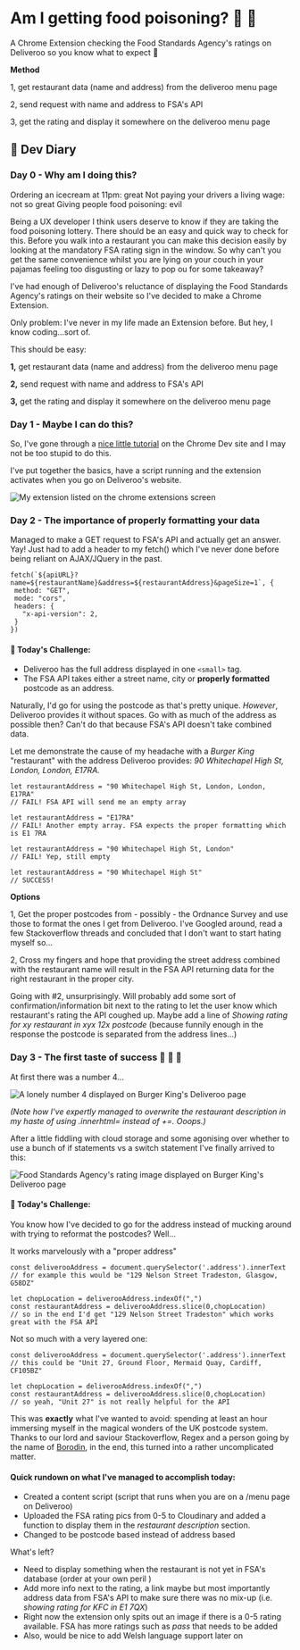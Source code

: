 # Am I getting food poisoning? :taco: :nauseated_face:

A Chrome Extension checking the Food Standards Agency's ratings on Deliveroo so you know what to expect :nauseated_face:

**Method**

1, get restaurant data (name and address) from the deliveroo menu page

2, send request with name and address to FSA's API

3, get the rating and display it somewhere on the deliveroo menu page

## :book: Dev Diary

### Day 0 - Why am I doing this?

Ordering an icecream at 11pm: great
Not paying your drivers a living wage: not so great
Giving people food poisoning: evil

Being a UX developer I think users deserve to know if they are taking the food poisoning lottery. There should be an easy and quick way to check for this. Before you walk into a restaurant you can make this decision easily by looking at the mandatory FSA rating sign in the window. So why can't you get the same convenience whilst you are lying on your couch in your pajamas feeling too disgusting or lazy to pop ou for some takeaway?

I've had enough of Deliveroo's reluctance of displaying the Food Standards Agency's ratings on their website so I've decided to make a Chrome Extension.

Only problem: I've never in my life made an Extension before. But hey, I know coding...sort of.

This should be easy:

**1,** get restaurant data (name and address) from the deliveroo menu page

**2,** send request with name and address to FSA's API

**3,** get the rating and display it somewhere on the deliveroo menu page

### Day 1 - Maybe I can do this?

So, I've gone through a [nice little tutorial](https://developer.chrome.com/extensions/getstarted) on the Chrome Dev site and I may not be too stupid to do this.

I've put together the basics, have a script running and the extension activates when you go on Deliveroo's website.

![My extension listed on the chrome extensions screen](https://res.cloudinary.com/du2vvjrb5/image/upload/v1569250159/blog/extension1_ddlu5k.png)

### Day 2 - The importance of properly formatting your data

Managed to make a GET request to FSA's API and actually get an answer. Yay! Just had to add a header to my fetch() which I've never done before being reliant on AJAX/JQuery in the past.

```
fetch(`${apiURL}?name=${restaurantName}&address=${restaurantAddress}&pageSize=1`, {
 method: "GET",
 mode: "cors",
 headers: {
   "x-api-version": 2,
 }
})
```

#### :poop: Today's Challenge:

- Deliveroo has the full address displayed in one `<small>` tag.
- The FSA API takes either a street name, city or **properly formatted** postcode as an address.

Naturally, I'd go for using the postcode as that's pretty unique. _However_, Deliveroo provides it without spaces. Go with as much of the address as possible then? Can't do that because FSA's API doesn't take combined data.

Let me demonstrate the cause of my headache with a _Burger King_ "restaurant" with the address Deliveroo provides: _90 Whitechapel High St, London, London, E17RA._

```
let restaurantAddress = "90 Whitechapel High St, London, London, E17RA"
// FAIL! FSA API will send me an empty array

let restaurantAddress = "E17RA"
// FAIL! Another empty array. FSA expects the proper formatting which is E1 7RA

let restaurantAddress = "90 Whitechapel High St, London"
// FAIL! Yep, still empty

let restaurantAddress = "90 Whitechapel High St"
// SUCCESS!

```

**Options**

1, Get the proper postcodes from - possibly - the Ordnance Survey and use those to format the ones I get from Deliveroo. I've Googled around, read a few Stackoverflow threads and concluded that I don't want to start hating myself so...

2, Cross my fingers and hope that providing the street address combined with the restaurant name will result in the FSA API returning data for the right restaurant in the proper city.

Going with #2, unsurprisingly. Will probably add some sort of confirmation/information bit next to the rating to let the user know which restaurant's rating the API coughed up. Maybe add a line of _Showing rating for xy restaurant in xyx 12x postcode_ (because funnily enough in the response the postcode is separated from the address lines...)

### Day 3 - The first taste of success :tada: :tada: :tada:

At first there was a number 4...

![A lonely number 4 displayed on Burger King's Deliveroo page](https://res.cloudinary.com/du2vvjrb5/image/upload/v1569250161/blog/4444_ft1iv7.png)

*(Note how I've expertly managed to overwrite the restaurant description in my haste of using .innerhtml= instead of +=. Ooops.)*

After a little fiddling with cloud storage and some agonising over whether to use a bunch of if statements vs a switch statement I've finally arrived to this:

![Food Standards Agency's rating image displayed on Burger King's Deliveroo page](https://res.cloudinary.com/du2vvjrb5/image/upload/v1569250206/blog/success_j78y07.png)


#### :poop: Today's Challenge:

You know how I've decided to go for the address instead of mucking around with trying to reformat the postcodes? Well...

It works marvelously with a "proper address"

```
const deliverooAddress = document.querySelector('.address').innerText
// for example this would be "129 Nelson Street Tradeston, Glasgow, G58DZ"

let chopLocation = deliverooAddress.indexOf(",")
const restaurantAddress = deliverooAddress.slice(0,chopLocation)
// so in the end I'd get "129 Nelson Street Tradeston" which works great with the FSA API

```

Not so much with a very layered one:

```
const deliverooAddress = document.querySelector('.address').innerText
// this could be "Unit 27, Ground Floor, Mermaid Quay, Cardiff, CF105BZ"

let chopLocation = deliverooAddress.indexOf(",")
const restaurantAddress = deliverooAddress.slice(0,chopLocation)
// so yeah, "Unit 27" is not really helpful for the API

```

This was **exactly** what I've wanted to avoid: spending at least an hour immersing myself in the magical wonders of the UK postcode system. Thanks to our lord and saviour Stackoverflow, Regex and a person going by the name of [Borodin](https://stackoverflow.com/questions/10700950/reformat-string-containing-uk-postcode-using-regex), in the end, this turned into a rather uncomplicated matter.

#### Quick rundown on what I've managed to accomplish today:
- Created a content script (script that runs when you are on a /menu page on Deliveroo)
- Uploaded the FSA rating pics from 0-5 to Cloudinary and added a function to display them in the *restaurant description* section.
- Changed to be postcode based instead of address based

What's left?
- Need to display something when the restaurant is not yet in FSA's database (order at your own peril )
- Add more info next to the rating, a link maybe but most importantly address data from FSA's API to make sure there was no mix-up (i.e. *showing rating for KFC in E1 7QX*)
- Right now the extension only spits out an image if there is a 0-5 rating available. FSA has more ratings such as *pass* that needs to be added
- Also, would be nice to add Welsh language support later on